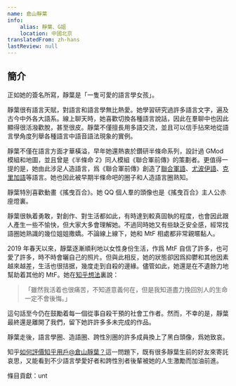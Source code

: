 ```yaml
---
name: 倉山靜葉
info:
    alias: 靜葉、G姐
    location: 中國北京
translatedFrom: zh-hans
lastReview: null
---
```


## 簡介

正如她的簽名所寫，靜葉是「一隻可愛的語言學女孩」。

靜葉很有語言天賦，對語言和語言學無比熱愛。她學習研究過許多語言文字，遍及古今中外各大語系。線上聊天時，她喜歡切換各種語言說話，因此在羣聊中也因此顯得很活潑歡脫，甚至很皮。靜葉不僅擅長用多語交流，並且可以信手拈來地從語言學角度列舉各種語言中語音語法現象的實例。

靜葉不僅在語言方面才華橫溢，早年她還熱衷於鑽研半條命系列，設計過 GMod 模組和地圖，並且曾是《半條命 2》同人模組《聯合軍前傳》的策劃者。更值得一提的是，她由此涉足人造語言，爲《聯合軍前傳》創造了[聯合軍語](https://yuyan.fandom.com/zh/wiki/聯合軍語)、[尤波伊語](https://yuyan.fandom.com/zh/wiki/尤波伊語)、[克里加語](https://yuyan.fandom.com/zh/wiki/克里加語)等語言。她也因此被早期半條命吧的圈子和人造語言圈熟知。

靜葉特別喜歡動畫《搖曳百合》。她 QQ 個人羣的頭像也是《搖曳百合》主人公赤座燈裏。

靜葉很執着勇敢，對創作、對生活都如此，有時達到較真固執的程度，也會因此跟人產生一些不愉快，但大家大多會理解她。不過同時她又有些缺乏安全感，經常找語圈她熟識的幾位姐姐撒嬌。不論線上線下，她和 MtF 相處都非常親暱黏人。

2019 年春天以來，靜葉逐漸順利地以女性身份生活，作爲 MtF 自信了許多，也可愛了許多，時不時會曬自己的照片。但與此相反，她的狀態卻因爲抑鬱和其他因素越來越差，生活也很拮据，幾度走到自殺的邊緣。儘管如此，她還是在不遺餘力地幫助着其他的 MtF。她在[知乎想法](https://www.zhihu.com/pin/1091048372731047936)裏說：

> 「雖然我活着也很痛苦，不知道意義何在，但是我知道盡力挽回別人的生命一定不會後悔。」

這句話至今仍在鼓勵着每一個從事自殺干預的社會工作者。然而，不幸的是，靜葉最終還是離開了我們，留下她許許多多未完成的作品。

靜葉走後，語言學圈、造語圈、跨性別圈的許多成員換上了黑白頭像，爲她致哀。

知乎[如何評價知乎用戶@倉山靜葉？](https://www.zhihu.com/question/307482232)這一問題下，既有很多靜葉生前的好友來寄託哀思，又能看到不少語言學愛好者和跨性別者後輩被她的人生激勵而加油前進。

條目貢獻：unt
